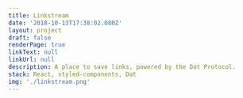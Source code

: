 ```yaml
---
title: Linkstream
date: '2018-10-13T17:38:02.080Z'
layout: project
draft: false
renderPage: true
linkText: null
linkUrl: null
description: A place to save links, powered by the Dat Protocol.
stack: React, styled-components, Dat
img: './linkstream.png'
---
```

